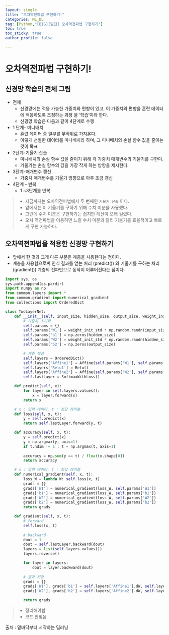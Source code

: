 ```yaml
---
layout: single
title: "오차역전파법 구현하기!"
categories: ML_DL
tag: [Python,"[BIG][밑딥] 오차역전파법 구현하기"]
toc: true
toc_sticky: true
author_profile: false

---
```


# 오차역전파법 구현하기!

## 신경망 학습의 전체 그림
- 전제 
	- 신경망에는 적응 가능한 가중치와 편향이 있고, 이 가중치와 편향을 훈련 데이터에 적응하도록 조정하는 과정 을 ‘학습’이라 한다. 
	- 신경망 학습은 다음과 같이 4단계로 수행
- 1 단계- 미니배치 
	- 훈련 데이터 중 일부를 무작위로 가져온다. 
	- 이렇게 선별한 데이터를 미니배치라 하며, 그 미니배치의 손실 함수 값을 줄이는 것이 목표
- 2단계-기울기 산출 
	- 미니배치의 손실 함수 값을 줄이기 위해 각 가중치 매개변수의 기울기를 구한다. 
	- 기울기는 손실 함수의 값을 가장 작게 하는 방향을 제시한다. 
- 3단계-매개변수 갱신 
	- 가중치 매개변수를 기울기 방향으로 아주 조금 갱신 
- 4단계 - 반복 
	- 1 ~3단계를 반복

>- 지금까지는 오차역전파법에서 두 번째인 `기울기 산출` 이다.
>- 앞에서는 이 기울기를 구하기 위해 수치 미분을 사용했다.
>- 그런데 수치 미분은 구현하기는 쉽지만 계산이 오래 걸렸다.
>- 오차 역전파법을 이용하면 느릴 수치 미분과 달리 기울기를 효율적이고 빠르게 구현 가능하다.


## 오차역전파법을 적용한 신경망 구현하기
- 앞에서 한 것과 크게 다른 부분은 계층을 사용한다는 점이다.
- 계층을 사용함으로써 인식 결과를 얻는 처리 (predict()) 와 기울기를 구하는 처리(gradient()) 계층의 전파만으로 동작이 이루어진다는 점이다.

```python
import sys, os
sys.path.append(os.pardir)
import numpy as np
from common.layers import *
from common.gradient import numerical_gradient
from collections import OrderedDict

class TwoLayerNet:
    def __init__(self, input_size, hidden_size, output_size, weight_init_std = 0.01):
        # 가중치 초기화
        self.params = {}
        self.params['W1'] = weight_init_std * np.random.randn(input_size, hidden_size)
        self.params['b1'] = np.zeros(hidden_size)
        self.params['W2'] = weight_init_std * np.random.randn(hidden_size, output_size)
        self.params['b2'] = np.zeros(output_size)

        # 계층 생성
        self.layers = OrderedDict()
        self.layers['Affine1'] = Affine(self.params['W1'], self.params['b1'])
        self.layers['Relu1'] = Relu()
        self.layers['Affine2'] = Affine(self.params['W2'], self.params['b2'])
        self.lastLayer = SoftmaxWithLoss()

    def predict(self, x):
        for layer in self.layers.values():
            x = layer.forward(x)
        return x

    # x : 입력 데이터, t : 정답 레이블
    def loss(self, x, t):
        y = self.predict(x)
        return self.lastLayer.forward(y, t)

    def accuracy(self, x, t):
        y = self.predict(x)
        y = np.argmax(y, axis=1)
        if t.ndim != 1 : t = np.argmax(t, axis=1)
        
        accuracy = np.sum(y == t) / float(x.shape[0])
        return accuracy

    # x : 입력 데이터, t : 정답 레이블
    def numerical_gradient(self, x, t):
        loss_W = lambda W: self.loss(x, t)
        grads = {}
        grads['W1'] = numerical_gradient(loss_W, self.params['W1'])
        grads['b1'] = numerical_gradient(loss_W, self.params['b1'])
        grads['W2'] = numerical_gradient(loss_W, self.params['W2'])
        grads['b2'] = numerical_gradient(loss_W, self.params['b2'])
        return grads

    def gradient(self, x, t):
        # forward
        self.loss(x, t)
  
        # backward
        dout = 1
        dout = self.lastLayer.backward(dout)
        layers = list(self.layers.values())
        layers.reverse()

        for layer in layers:
            dout = layer.backward(dout)
            
        # 결과 저장
        grads = {}
        grads['W1'], grads['b1'] = self.layers['Affine1'].dW, self.layers['Affine1'].db
        grads['W2'], grads['b2'] = self.layers['Affine2'].dW, self.layers['Affine2'].db

        return grads
```

>- 정리해야함
>- 코드 안맞음







출처 : 밑바닥부터 시작하는 딥러닝